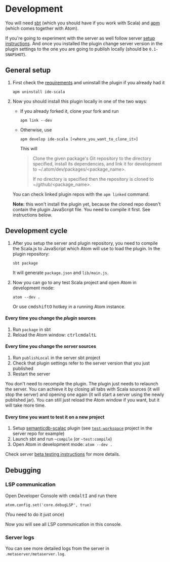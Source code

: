 # Development

You will need [sbt](http://www.scala-sbt.org/download.html) (which you should have if you work with Scala) and [apm](https://github.com/atom/apm) (which comes together with Atom).

If you're going to experiment with the server as well follow server [setup instructions](https://github.com/scalameta/language-server/blob/master/CONTRIBUTING.md). And once you installed the plugin change server version in the plugin settings to the one you are going to publish locally (should be `0.1-SNAPSHOT`).

## General setup

1. First check the [requirements](README.md#installation) and uninstall the plugin if you already had it
    ```
    apm uninstall ide-scala
    ```

2. Now you should install this plugin locally in one of the two ways:
    * If you already forked it, clone your fork and run
        ```
        apm link --dev
        ```
    * Otherwise, use
        ```
        apm develop ide-scala [<where_you_want_to_clone_it>]
        ```

        This will

        > Clone the given package's Git repository to the directory specified, install its dependencies, and link it for development to ~/.atom/dev/packages/<package_name>.
        >
        > If no directory is specified then the repository is cloned to ~/github/<package_name>.

    You can check linked plugin repos with the `apm linked` command.

    **Note:** this won't install the plugin yet, because the cloned repo doesn't contain the plugin JavaScript file. You need to compile it first. See instructions below.

## Development cycle

1. After you setup the server and plugin repository, you need to compile the Scala.js to JavaScript which Atom will use to load the plugin. In the plugin repository:

    ```
    sbt package
    ```

    It will generate `package.json` and `lib/main.js`.

2. Now you can go to any test Scala project and open Atom in development mode:

    ```
    atom --dev .
    ```

    Or use <kbd>cmd</kbd><kbd>shift</kbd><kbd>O</kbd> hotkey in a running Atom instance.

#### Every time you change the _plugin_ sources

1. Run `package` in sbt
2. Reload the Atom window: <kbd>ctrl</kbd><kbd>cmd</kbd><kbd>alt</kbd><kbd>L</kbd>

#### Every time you change the _server_ sources

1. Run `publishLocal` in the server sbt project
2. Check that plugin settings refer to the server version that you just published
3. Restart the server

You don't need to recompile the plugin. The plugin just needs to relaunch the server.
You can achieve it by closing all tabs with Scala sources (it will stop the server) and opening one again (it will start a server using the newly published jar). You can still just reload the Atom window if you want, but it will take more time.

#### Every time you want to test it on a new project

1. Setup [semanticdb-scalac](http://scalameta.org/tutorial/#sbt) plugin (see [`test-workspace`](https://github.com/scalameta/language-server/blob/master/test-workspace/build.sbt) project in the server repo for example)
2. Launch sbt and run `~compile` (or `~test:compile`)
3. Open Atom in development mode: `atom --dev .`

Check server [beta testing instructions](https://github.com/scalameta/language-server/blob/master/BETA.md) for more details.

## Debugging

### LSP communication

Open Developer Console with <kbd>cmd</kbd><kbd>alt</kbd><kbd>I</kbd>  and run there

```
atom.config.set('core.debugLSP', true)
```
(You need to do it just once)

Now you will see all LSP communication in this console.

### Server logs

You can see more detailed logs from the server in `.metaserver/metaserver.log`.
